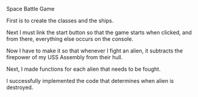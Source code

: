 Space Battle Game


First is to create the classes and the ships.

Next I must link the start button so that the game starts when clicked, and from there, everything else occurs on the console.

Now I have to make it so that whenever I fight an alien, it subtracts the firepower of my USS Assembly from their hull.

Next, I made functions for each alien that needs to be fought.

I successfully implemented the code that determines when alien is destroyed.
